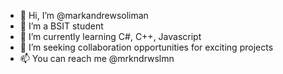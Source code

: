 - 👋 Hi, I’m @markandrewsoliman
- 👀 I’m a BSIT student
- 🌱 I’m currently learning C#, C++, Javascript
- 💞️ I’m seeking collaboration opportunities for exciting projects
- 📫 You can reach me @mrkndrwslmn

<!---
markandrewsoliman/markandrewsoliman is a ✨ special ✨ repository because its `README.md` (this file) appears on your GitHub profile.
You can click the Preview link to take a look at your changes.
--->
